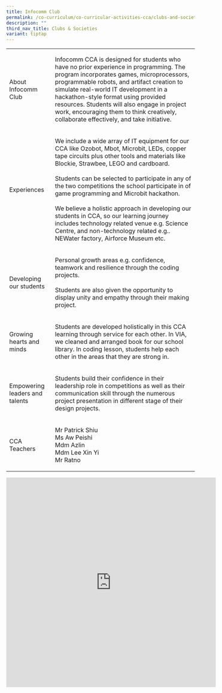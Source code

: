 ```yaml
---
title: Infocomm Club
permalink: /co-curriculum/co-curricular-activities-cca/clubs-and-societies/infocomm-club/
description: ""
third_nav_title: Clubs & Societies
variant: tiptap
---
```

<table style="minWidth: 50px">
<colgroup>
<col>
<col>
</colgroup>
<tbody>
<tr>
<td rowspan="1" colspan="1">
<p>About Infocomm Club</p>
</td>
<td rowspan="1" colspan="1">
<p>Infocomm CCA is designed for students who have no prior experience in
programming. The program incorporates games, microprocessors, programmable
robots, and artifact creation to simulate real-world IT development in
a hackathon-style format using provided resources. Students will also engage
in project work, encouraging them to think creatively, collaborate effectively,
and take initiative.</p>
</td>
</tr>
<tr>
<td rowspan="1" colspan="1">
<p>Experiences</p>
</td>
<td rowspan="1" colspan="1">
<p>We include a wide array of IT equipment for our CCA like Ozobot, Mbot,
Microbit, LEDs, copper tape circuits plus other tools and materials like
Blockie, Strawbee, LEGO and cardboard.&nbsp;
<br>
<br>Students can be selected to participate in any of the two competitions
the school participate in of game programming and Microbit hackathon.
<br>
<br>We believe a holistic approach in developing our students in CCA, so our
learning journey includes technology related venue e.g. Science Centre,
and non-technology related e.g.. NEWater factory, Airforce Museum etc.</p>
</td>
</tr>
<tr>
<td rowspan="1" colspan="1">
<p>Developing our students</p>
</td>
<td rowspan="1" colspan="1">
<p>Personal growth areas e.g. confidence, teamwork and resilience through
the coding projects.
<br>
<br>Students are also given the opportunity to display unity and empathy through
their making project.</p>
</td>
</tr>
<tr>
<td rowspan="1" colspan="1">
<p>Growing hearts and minds</p>
</td>
<td rowspan="1" colspan="1">
<p>Students are developed holistically in this CCA learning through service
for each other. In VIA, we cleaned and arranged book for our school library.
In coding lesson, students help each other in the areas that they are strong
in.</p>
</td>
</tr>
<tr>
<td rowspan="1" colspan="1">
<p>Empowering leaders and talents
<br>
</p>
</td>
<td rowspan="1" colspan="1">
<p>Students build their confidence in their leadership role in competitions
as well as their communication skill through the numerous project presentation
in different stage of their design projects.</p>
</td>
</tr>
<tr>
<td rowspan="1" colspan="1">
<p>CCA Teachers</p>
</td>
<td rowspan="1" colspan="1">
<p>Mr Patrick Shiu
<br>Ms Aw Peishi
<br>Mdm Azlin
<br>Mdm Lee Xin Yi
<br>Mr Ratno</p>
</td>
</tr>
</tbody>
</table>
<div class="iframe-wrapper">
<iframe height="560" width="560" allowfullscreen="true" frameborder="0" src="https://docs.google.com/presentation/d/e/2PACX-1vSm89eswRKxPXQw-luUwEbiS_9grrY_K2Q74Om8TUAHulAWzvKRcWlx5es9sQ1VD_hWVrsBEXOYWK40/embed?start=true&amp;loop=true&amp;delayms=3000"></iframe>
</div>
<p></p>